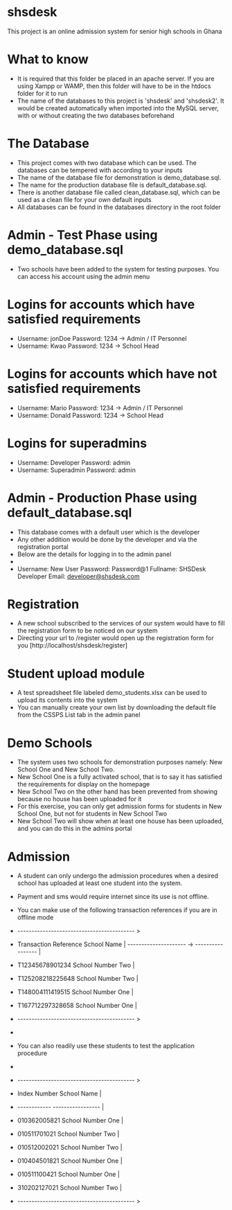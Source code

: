 # shsdesk
 This project is an online admission system for senior high schools in Ghana

# What to know
 * It is required that this folder be placed in an apache server. If you are using Xampp or WAMP, then this folder
   will have to be in the htdocs folder for it to run
 * The name of the databases to this project is 'shsdesk' and 'shsdesk2'. It would be created automatically when imported into the
   MySQL server, with or without creating the two databases beforehand

# The Database
 * This project comes with two database which can be used. The databases can be tempered with according to your inputs
 * The name of the database file for demonstration is demo_database.sql.
 * The name for the production database file is default_database.sql.
 * There is another database file called clean_database.sql, which can be used as a clean file for your own default inputs
 * All databases can be found in the databases directory in the root folder

# Admin - Test Phase using demo_database.sql
 * Two schools have been added to the system for testing purposes. You can access his account using the admin menu

 # Logins for accounts which have satisfied requirements
 * Username: jonDoe         Password: 1234    ->    Admin / IT Personnel
 * Username: Kwao           Password: 1234    ->    School Head

 # Logins for accounts which have not satisfied requirements
 * Username: Mario          Password: 1234    ->    Admin / IT Personnel
 * Username: Donald         Password: 1234    ->    School Head

 # Logins for superadmins
 * Username: Developer      Password: admin
 * Username: Superadmin     Password: admin

# Admin - Production Phase using default_database.sql
 * This database comes with a default user which is the developer
 * Any other addition would be done by the developer and via the registration portal
 * Below are the details for logging in to the admin panel
 * 
 * Username: New User       Password: Password@1      Fullname: SHSDesk Developer     Email: developer@shsdesk.com

# Registration
 * A new school subscribed to the services of our system would have to fill the registration form to be noticed on our system
 * Directing your url to /register would open up the registration form for you [http://localhost/shsdesk/register]

# Student upload module
 * A test spreadsheet file labeled demo_students.xlsx can be used to upload its contents into the system
 * You can manually create your own list by downloading the default file from the CSSPS List tab in the admin panel

# Demo Schools
 * The system uses two schools for demonstration purposes namely: New School One and New School Two.
 * New School One is a fully activated school, that is to say it has satisfied the requirements for display on the homepage
 * New School Two on the other hand has been prevented from showing because no house has been uploaded for it
 * For this exercise, you can only get admission forms for students in New School One, but not for students in New School Two
 * New School Two will show when at least one house has been uploaded, and you can do this in the admins portal

# Admission
 * A student can only undergo the admission procedures when a desired school has uploaded at least one student into the system.
 * Payment and sms would require internet since its use is not offline.
 * You can make use of the following transaction references if you are in offline mode
 
 * ------------------------------------------ >
 * Transaction Reference    School Name       |
   --------------------- -> ----------------- |
 * T12345678901234          School Number Two |
 * T125208218225648         School Number Two |
 * T148004111419515         School Number One |
 * T167712297328658         School Number One |
 * ------------------------------------------ >
 * 
 * You can also readily use these students to test the application procedure
 * 
 * ------------------------------------------ >
 * Index Number             School Name       |
 * ------------             ----------------- |
 * 010362005821             School Number One |
 * 010511701021             School Number Two |
 * 010512002021             School Number Two |
 * 010404501821             School Number One |
 * 010511100421             School Number One |
 * 310202127021             School Number Two |
 * ------------------------------------------ >